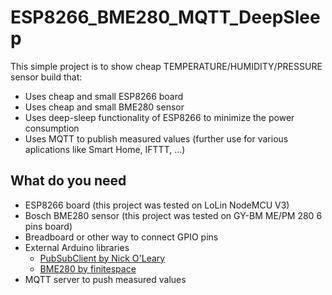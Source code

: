 # ESP8266_BME280_MQTT_DeepSleep
This simple project is to show cheap TEMPERATURE/HUMIDITY/PRESSURE sensor build that:
- Uses cheap and small ESP8266 board
- Uses cheap and small BME280 sensor
- Uses deep-sleep functionality of ESP8266 to minimize the power consumption
- Uses MQTT to publish measured values (further use for various aplications like Smart Home, IFTTT, ...)

## What do you need
- ESP8266 board (this project was tested on LoLin NodeMCU V3)
- Bosch BME280 sensor (this project was tested on GY-BM ME/PM 280 6 pins board)
- Breadboard or other way to connect GPIO pins
- External Arduino libraries
  - [PubSubClient by Nick O'Leary](https://github.com/knolleary/pubsubclient/)
  - [BME280 by finitespace](https://github.com/finitespace/BME280)
- MQTT server to push measured values